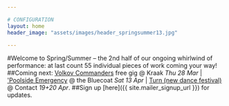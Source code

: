 ```yaml
---

# CONFIGURATION
layout: home
header_image: "assets/images/header_springsummer13.jpg"

---
```

#Welcome to Spring/Summer – the 2nd half of our ongoing whirlwind of performance: at last count 55 individual pieces of work coming your way!
##Coming next: [Volkov Commanders](/current/2013-springsummer/kraak/index.html) free gig @ Kraak *Thu 28 Mar* | ['Poolside Emergency](/current/2013-poolside/index.html) @ the Bluecoat *Sat 13 Apr* | [Turn (new dance festival)](/current/2013-turn/index.html) @ Contact *19+20 Apr*.
##Sign up [here]({{ site.mailer_signup_url }}) for updates.
